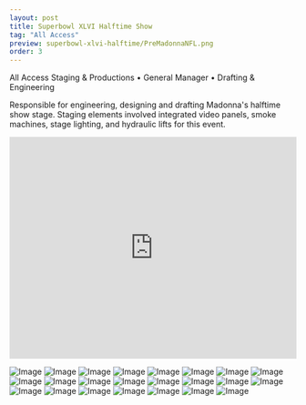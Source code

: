 ```yaml
---
layout: post
title: Superbowl XLVI Halftime Show
tag: "All Access"
preview: superbowl-xlvi-halftime/PreMadonnaNFL.png
order: 3
---
```

All Access Staging & Productions • General Manager • Drafting & Engineering

Responsible for engineering, designing and drafting Madonna's halftime show stage. Staging elements involved integrated video panels, smoke machines, stage lighting, and hydraulic lifts for this event.

<div class="video-container"><iframe src="https://www.youtube.com/embed/X3ik_8QjM3U?showinfo=0&rel=0" allowfullscreen="" frameborder="0" width="100%" height="390"></iframe></div>

![Image](MadonnaNFL1.png)
![Image](MadonnaNFL2.png)
![Image](MadonnaNFL3.png)
![Image](MadonnaNFL4.png)
![Image](MadonnaNFL5.png)
![Image](MadonnaNFL6.png)
![Image](MadonnaNFL7.png)
![Image](MadonnaNFL8.png)
![Image](MadonnaNFL9.png)
![Image](MadonnaNFL10.png)
![Image](MadonnaNFL11.png)
![Image](MadonnaNFL12.png)
![Image](MadonnaNFL13.png)
![Image](MadonnaNFL14.png)
![Image](MadonnaNFL15.png)
![Image](MadonnaNFL16.png)
![Image](MadonnaNFL17.png)
![Image](MadonnaNFL18.png)
![Image](MadonnaNFL19.png)
![Image](MadonnaNFL20.png)
![Image](MadonnaNFL21.png)
![Image](MadonnaNFL22.png)
![Image](MadonnaNFL23.png)
